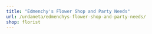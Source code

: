 ```yaml
---
title: "Edmenchy's Flower Shop and Party Needs"
url: /urdaneta/edmenchys-flower-shop-and-party-needs/
shop: florist
---
```

